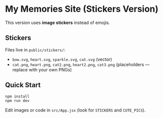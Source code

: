 # My Memories Site (Stickers Version)

This version uses **image stickers** instead of emojis.

## Stickers
Files live in `public/stickers/`:
- `bow.svg`, `heart.svg`, `sparkle.svg`, `cat.svg` (vector)
- `cat.png`, `heart.png`, `cat2.png`, `heart2.png`, `cat3.png` (placeholders — replace with your own PNGs)

## Quick Start
```bash
npm install
npm run dev
```

Edit images or code in `src/App.jsx` (look for `STICKERS` and `CUTE_PICS`).